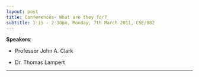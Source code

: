 ```yaml
---
layout: post
title: Conferences- What are they for?
subtitle: 1:15 - 2:30pm, Monday, 7th March 2011, CSE/082
---
```



**Speakers**:

- Professor John A. Clark

- Dr. Thomas Lampert




___

